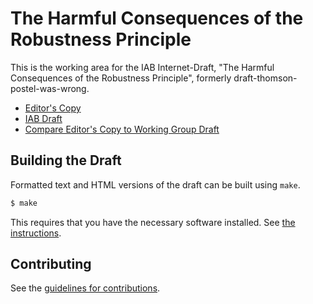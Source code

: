 #  The Harmful Consequences of the Robustness Principle

This is the working area for the IAB Internet-Draft, "The Harmful Consequences
of the Robustness Principle", formerly draft-thomson-postel-was-wrong.

* [Editor's Copy](https://intarchboard.github.io/protocol-maintenance/#go.draft-iab-protocol-maintenance.html)
* [IAB Draft](https://tools.ietf.org/html/draft-iab-protocol-maintenance)
* [Compare Editor's Copy to Working Group
   Draft](https://intarchboard.github.io/protocol-maintenance/#go.draft-iab-protocol-maintenance.diff)

## Building the Draft

Formatted text and HTML versions of the draft can be built using `make`.

```sh
$ make
```

This requires that you have the necessary software installed.  See
[the instructions](https://github.com/martinthomson/i-d-template/blob/master/doc/SETUP.md).


## Contributing

See the
[guidelines for contributions](https://github.com/martinthomson/postel-was-wrong/blob/master/CONTRIBUTING.md).
